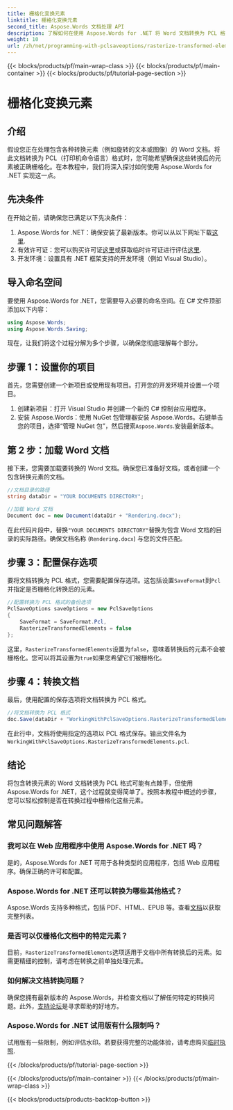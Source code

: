 ```yaml
---
title: 栅格化变换元素
linktitle: 栅格化变换元素
second_title: Aspose.Words 文档处理 API
description: 了解如何在使用 Aspose.Words for .NET 将 Word 文档转换为 PCL 格式时栅格化转换后的元素。包含分步指南。
weight: 10
url: /zh/net/programming-with-pclsaveoptions/rasterize-transformed-elements/
---
```


{{< blocks/products/pf/main-wrap-class >}}
{{< blocks/products/pf/main-container >}}
{{< blocks/products/pf/tutorial-page-section >}}

# 栅格化变换元素

## 介绍

假设您正在处理包含各种转换元素（例如旋转的文本或图像）的 Word 文档。将此文档转换为 PCL（打印机命令语言）格式时，您可能希望确保这些转换后的元素被正确栅格化。在本教程中，我们将深入探讨如何使用 Aspose.Words for .NET 实现这一点。

## 先决条件

在开始之前，请确保您已满足以下先决条件：

1.  Aspose.Words for .NET：确保安装了最新版本。你可以从以下网址下载[这里](https://releases.aspose.com/words/net/).
2. 有效许可证：您可以购买许可证[这里](https://purchase.aspose.com/buy)或获取临时许可证进行评估[这里](https://purchase.aspose.com/temporary-license/).
3. 开发环境：设置具有 .NET 框架支持的开发环境（例如 Visual Studio）。

## 导入命名空间

要使用 Aspose.Words for .NET，您需要导入必要的命名空间。在 C# 文件顶部添加以下内容：

```csharp
using Aspose.Words;
using Aspose.Words.Saving;
```

现在，让我们将这个过程分解为多个步骤，以确保您彻底理解每个部分。

## 步骤 1：设置你的项目

首先，您需要创建一个新项目或使用现有项目。打开您的开发环境并设置一个项目。

1. 创建新项目：打开 Visual Studio 并创建一个新的 C# 控制台应用程序。
2. 安装 Aspose.Words：使用 NuGet 包管理器安装 Aspose.Words。右键单击您的项目，选择“管理 NuGet 包”，然后搜索`Aspose.Words`.安装最新版本。

## 第 2 步：加载 Word 文档

接下来，您需要加载要转换的 Word 文档。确保您已准备好文档，或者创建一个包含转换元素的文档。

```csharp
//文档目录的路径
string dataDir = "YOUR DOCUMENTS DIRECTORY";

//加载 Word 文档
Document doc = new Document(dataDir + "Rendering.docx");
```

在此代码片段中，替换`"YOUR DOCUMENTS DIRECTORY"`替换为包含 Word 文档的目录的实际路径。确保文档名称 (`Rendering.docx`) 与您的文件匹配。

## 步骤 3：配置保存选项

要将文档转换为 PCL 格式，您需要配置保存选项。这包括设置`SaveFormat`到`Pcl`并指定是否栅格化转换后的元素。

```csharp
//配置转换为 PCL 格式的备份选项
PclSaveOptions saveOptions = new PclSaveOptions
{
    SaveFormat = SaveFormat.Pcl,
    RasterizeTransformedElements = false
};
```

这里，`RasterizeTransformedElements`设置为`false`，意味着转换后的元素不会被栅格化。您可以将其设置为`true`如果您希望它们被栅格化。

## 步骤 4：转换文档

最后，使用配置的保存选项将文档转换为 PCL 格式。

```csharp
//将文档转换为 PCL 格式
doc.Save(dataDir + "WorkingWithPclSaveOptions.RasterizeTransformedElements.pcl", saveOptions);
```

在此行中，文档将使用指定的选项以 PCL 格式保存。输出文件名为`WorkingWithPclSaveOptions.RasterizeTransformedElements.pcl`.

## 结论

将包含转换元素的 Word 文档转换为 PCL 格式可能有点棘手，但使用 Aspose.Words for .NET，这个过程就变得简单了。按照本教程中概述的步骤，您可以轻松控制是否在转换过程中栅格化这些元素。

## 常见问题解答

### 我可以在 Web 应用程序中使用 Aspose.Words for .NET 吗？  
是的，Aspose.Words for .NET 可用于各种类型的应用程序，包括 Web 应用程序。确保正确的许可和配置。

### Aspose.Words for .NET 还可以转换为哪些其他格式？  
Aspose.Words 支持多种格式，包括 PDF、HTML、EPUB 等。查看[文档](https://reference.aspose.com/words/net/)以获取完整列表。

### 是否可以仅栅格化文档中的特定元素？  
目前，`RasterizeTransformedElements`选项适用于文档中所有转换后的元素。如需更精细的控制，请考虑在转换之前单独处理元素。

### 如何解决文档转换问题？  
确保您拥有最新版本的 Aspose.Words，并检查文档以了解任何特定的转换问题。此外，[支持论坛](https://forum.aspose.com/c/words/8)是寻求帮助的好地方。

### Aspose.Words for .NET 试用版有什么限制吗？  
试用版有一些限制，例如评估水印。若要获得完整的功能体验，请考虑购买[临时执照](https://purchase.aspose.com/temporary-license/).

{{< /blocks/products/pf/tutorial-page-section >}}

{{< /blocks/products/pf/main-container >}}
{{< /blocks/products/pf/main-wrap-class >}}

{{< blocks/products/products-backtop-button >}}
